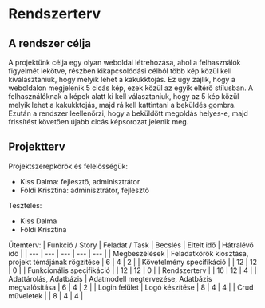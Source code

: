 # Rendszerterv

## A rendszer célja
A projektünk célja egy olyan weboldal létrehozása, ahol  a felhasználók figyelmét lekötve, részben kikapcsolódási célból több kép közül kell kiválasztaniuk, hogy melyik lehet a kakukktojás. 
Ez úgy zajlik, hogy a weboldalon megjelenik 5 cicás kép, ezek közül az egyik eltérő stílusban. A felhasználóknak a képek alatt ki kell választaniuk, hogy az 5 kép közül melyik lehet a kakukktojás, majd rá kell kattintani a beküldés gombra.
Ezután a rendszer leellenőrzi, hogy a beküldött megoldás helyes-e, majd frissítést követően újabb cicás képsorozat jelenik meg. 

## Projektterv
Projektszerepkörök és felelősségük:
- Kiss Dalma: fejlesztő, adminisztrátor
- Földi Krisztina: adminisztrátor, fejlesztő

Tesztelés:
- Kiss Dalma
- Földi Krisztina

Ütemterv:
| Funkció / Story | Feladat / Task | Becslés | Eltelt idő | Hátralévő idő |
| --- | --- | --- | --- | --- |
| Megbeszélések | Feladatkörök kiosztása, projekt témájának rögzítése | 6 | 4 | 2 |
| Követelmény specifikáció |  | 12 | 12 | 0 |
| Funkcionális specifikáció |  | 12 | 12 | 0 |
| Rendszerterv |  | 16 | 12 | 4 |
| Adattárolás, Adatbázis | Adatmodell megtervezése, Adatbázis megvalósítása | 6 | 4 | 2 |
| Login felület | Logó készítése | 8 | 4 | 4 |
| Crud műveletek |  | 8 | 4 | 4 |